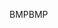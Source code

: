 <span data-ttu-id="2e617-101">BMP</span><span class="sxs-lookup"><span data-stu-id="2e617-101">BMP</span></span>